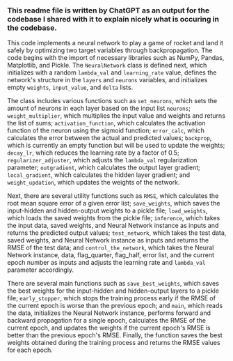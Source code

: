 ### This readme file is written by ChatGPT as an output for the codebase I shared with it to explain nicely what is occuring in the codebase.

This code implements a neural network to play a game of rocket and land it safely by optimizing two target variables through backpropagation. The code begins with the import of necessary libraries such as NumPy, Pandas, Matplotlib, and Pickle. The `NeuralNetwork` class is defined next, which initializes with a random `lambda_val` and `learning_rate` value, defines the network's structure in the `layers` and `neurons` variables, and initializes empty `weights`, `input_value`, and `delta` lists.

The class includes various functions such as `set_neurons`, which sets the amount of neurons in each layer based on the input list `neurons`; `weight_multiplier`, which multiplies the input value and weights and returns the list of sums; `activation_function`, which calculates the activation function of the neuron using the sigmoid function; `error_calc`, which calculates the error between the actual and predicted values; `backprop`, which is currently an empty function but will be used to update the weights; `decay_lr`, which reduces the learning rate by a factor of 0.5; `regularizer_adjuster`, which adjusts the `lambda_val` regularization parameter; `outgradient`, which calculates the output layer gradient; `local_gradient`, which calculates the hidden layer gradient; and `weight_updation`, which updates the weights of the network.

Next, there are several utility functions such as `RMSE`, which calculates the root mean square error of a given error list; `save_weights`, which saves the input-hidden and hidden-output weights to a pickle file; `load_weights`, which loads the saved weights from the pickle file; `inference`, which takes the input data, saved weights, and Neural Network instance as inputs and returns the predicted output values; `test_network`, which takes the test data, saved weights, and Neural Network instance as inputs and returns the RMSE of the test data; and `control_the_network`, which takes the Neural Network instance, data, flag_quarter, flag_half, error list, and the current epoch number as inputs and adjusts the learning rate and `lambda_val` parameter accordingly.

There are several main functions such as `save_best_weights`, which saves the best weights for the input-hidden and hidden-output layers to a pickle file; `early_stopper`, which stops the training process early if the RMSE of the current epoch is worse than the previous epoch; and `main`, which reads the data, initializes the Neural Network instance, performs forward and backward propagation for a single epoch, calculates the RMSE of the current epoch, and updates the weights if the current epoch's RMSE is better than the previous epoch's RMSE. Finally, the function saves the best weights obtained during the training process and returns the RMSE values for each epoch.
